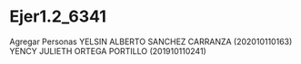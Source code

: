 # Ejer1.2_6341
Agregar Personas
YELSIN ALBERTO SANCHEZ CARRANZA        (202010110163)
YENCY JULIETH ORTEGA PORTILLO          (201910110241)
